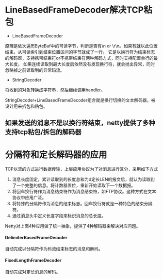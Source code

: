 # LineBasedFrameDecoder解决TCP粘包

- LineBasedFrameDecoder 

原理是依次遍历ByteBuf中的可读字节，判断是否有\n or \r\n。如果有就以此位置结束。从可读索引到结束位置区间的字节就成了一行。
它是以换行符为结束标志的解码器，支持携带结束符or不携带结束符两种解码方式，同时支持配置单行的最大长度。
如果连续读取到最大长度后依然没有发现换行符，就会抛出异常，同时忽略掉之前读取到的异常码流。

- StringDecoder

将收到的对象转换成字符串，然后继续调用handler。

StringDecoder+LineBasedFrameDecoder组合就是换行切换的文本解码器。被设计用来拆包和粘包。

## 如果发送的消息不是以换行符结束，netty提供了多种支持tcp粘包/拆包的解码器



# 分隔符和定长解码器的应用

TCP以流的方式进行数据传输，上层应用协议为了对消息进行区分，采用如下方式
1. 消息长度固定，累计读取到的长度总和为d定长LEN的报文后，就认为读取到了一个完整的信息。将计数器置位，重新开始读取下一个数据报。
2. 将回车换行符作为消息结束符作为消息结束符，如FTP协议。这种方式在文本协议中应用广泛。
3. 将特殊的分隔符作为消息的结束标志。回车换行符就是一种特色的结束分隔符。
4. 通过消息头中定义长度字段来标识消息的总长度。

Netty对上面4种应用做了统一抽象，提供了4种解码器来解决对应问题。

#### DelimiterBasedFrameDecoder

自动完成以分隔符作为码流结束标志的消息和解码。

#### FixedLengthFrameDecoder

自动完成对定长消息的解码。
